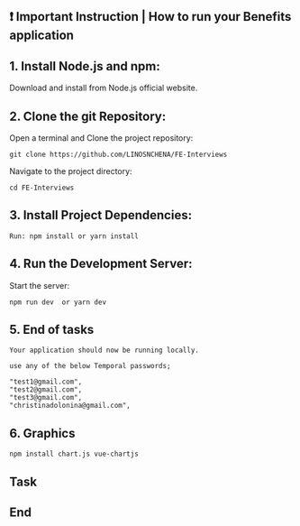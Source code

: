 
## ❗️ Important Instruction | How to run your Benefits application

## 1. Install Node.js and npm:

Download and install from Node.js official website.

## 2. Clone the git Repository:

Open a terminal and  Clone the project repository:

```
git clone https://github.com/LINOSNCHENA/FE-Interviews
```


Navigate to the project directory:
```
cd FE-Interviews
```

## 3. Install Project Dependencies:

``
Run: npm install or yarn install
``

## 4. Run the Development Server:

Start the server: 
```
npm run dev  or yarn dev

```

## 5. End of tasks

```
Your application should now be running locally.

use any of the below Temporal passwords;

"test1@gmail.com",
"test2@gmail.com",
"test3@gmail.com",
"christinadolonina@gmail.com",

```

## 6. Graphics

```
npm install chart.js vue-chartjs

```
## Task

## End

